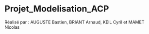 # Projet_Modelisation_ACP

Réalisé par : AUGUSTE Bastien, BRIANT Arnaud, KEIL Cyril et MAMET Nicolas

